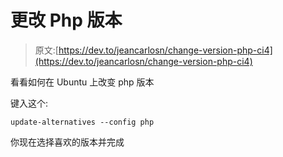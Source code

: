 # 更改 Php 版本

> 原文:[https://dev.to/jeancarlosn/change-version-php-ci4](https://dev.to/jeancarlosn/change-version-php-ci4)

看看如何在 Ubuntu 上改变 php 版本

键入这个:

```
update-alternatives --config php 
```

你现在选择喜欢的版本并完成